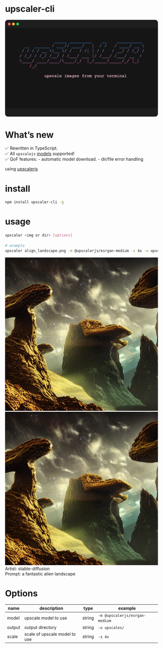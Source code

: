 # upscaler-cli

![](/utils//logo/logo.png)

# What’s new

✅ Rewritten in TypeScript.  
✅ All `upscalejs` [models](https://upscalerjs.com/models/) supported!  
✅ QoF features:
    - automatic model download.
    - dir/file error handling

using [upscalerjs](https://upscalerjs.com/)

# install

```bash
npm install upscaler-cli -g
```

# usage

```bash
upscaler <img or dir> [options]

# example
upscaler align_landscape.png -m @upscalerjs/esrgan-medium -s 4x -o upscales/
```

![](/alien_landscape.png)
![](/alien_landscape_upscaled.png)
Artist: stable-diffusion  
Prompt: a fantastic alien landscape

# Options

| name   | description                   | type   | example                        |
| ------ | ----------------------------- | ------ | ------------------------------ |
| model  | upscale model to use          | string | `-m @upscalerjs/esrgan-medium` |
| output | output directory              | string | `-o upscales/`                 |
| scale  | scale of upscale model to use | string | `-s 4x`                        |

